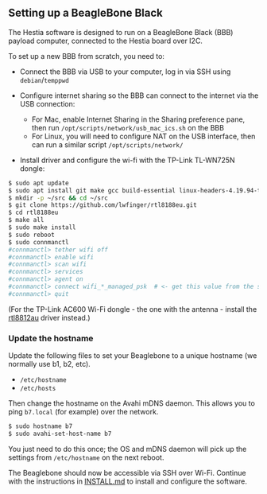 ## Setting up a BeagleBone Black

The Hestia software is designed to run on a BeagleBone Black (BBB) payload computer, connected to the Hestia board over I2C.

To set up a new BBB from scratch, you need to:

* Connect the BBB via USB to your computer, log in via SSH using `debian`/`temppwd`

* Configure internet sharing so the BBB can connect to the internet via the USB connection:
    * For Mac, enable Internet Sharing in the Sharing preference pane, then run `/opt/scripts/network/usb_mac_ics.sh` on
      the BBB
    * For Linux, you will need to configure NAT on the USB interface, then can run a similar
      script `/opt/scripts/network/`

* Install driver and configure the wi-fi with the TP-Link TL-WN725N dongle:

```sh
$ sudo apt update
$ sudo apt install git make gcc build-essential linux-headers-4.19.94-ti-r42
$ mkdir -p ~/src && cd ~/src
$ git clone https://github.com/lwfinger/rtl8188eu.git
$ cd rtl8188eu
$ make all
$ sudo make install
$ sudo reboot
$ sudo connmanctl
#connmanctl> tether wifi off
#connmanctl> enable wifi
#connmanctl> scan wifi
#connmanctl> services
#connmanctl> agent on
#connmanctl> connect wifi_*_managed_psk  # <- get this value from the services list above
#connmanctl> quit
```

(For the TP-Link AC600 Wi-Fi dongle - the one with the antenna - install the
[rtl8812au](https://github.com/aircrack-ng/rtl8812au.git) driver instead.)

### Update the hostname

Update the following files to set your Beaglebone to a unique hostname (we normally use b1, b2, etc).

* `/etc/hostname`
* `/etc/hosts`

Then change the hostname on the Avahi mDNS daemon. This allows you to ping `b7.local` (for example) over the network.

```sh
$ sudo hostname b7
$ sudo avahi-set-host-name b7
```

You just need to do this once; the OS and mDNS daemon will pick up the settings from `/etc/hostname` on the next reboot.

The Beaglebone should now be accessible via SSH over Wi-Fi.  Continue with the instructions in [INSTALL.md](INSTALL.md)
to install and configure the software.
